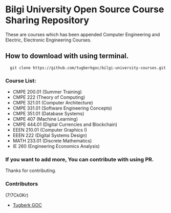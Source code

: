 # Bilgi University Open Source Course Sharing Repository

These are courses which has been appended Computer Engineering and Electric, Electronic Engineering Courses.

## How to download with using terminal.

```
  git clone https://github.com/tugberkgoc/bilgi-university-courses.git
```

### Course List:

  * CMPE 200.01 (Summer Training)
  * CMPE 222 (Theory of Computing)
  * CMPE 321.01 (Computer Architecture)
  * CMPE 331.01 (Software Engineering Concepts)
  * CMPE 351.01 (Database Systems)
  * CMPE 407 (Machine Learning)
  * CMPE 444.01 (Digital Currencies and Blockchain)
  * EEEN 210.01 (Computer Graphics I)
  * EEEN 222 (Digital Systems Design)
  * MATH 233.01 (Discrete Mathematics)
  * IE 260 (Engineering Economics Analysis)

### If you want to add more, You can contribute with using PR.

Thanks for contributing.

### Contributors
(7!7Ck0Kr)
* [Tugberk GOC](https://github.com/tugberkgoc)
